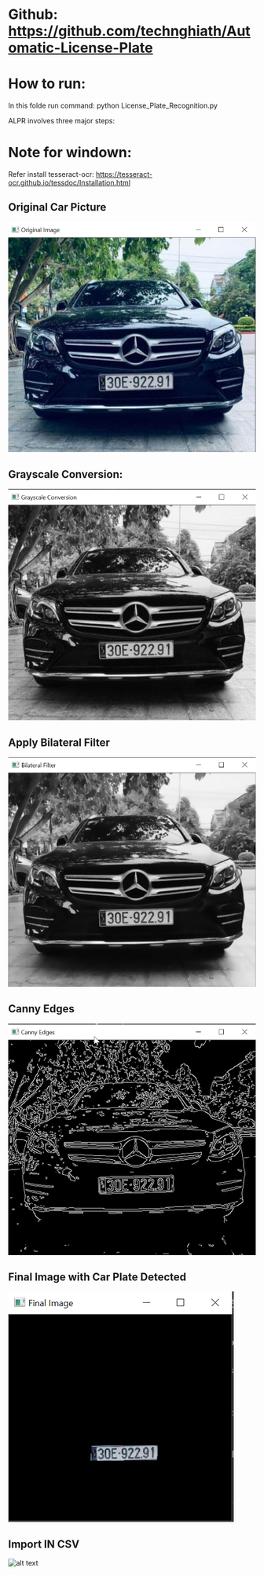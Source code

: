 # Github: https://github.com/technghiath/Automatic-License-Plate

# How to run:
In this folde run command:
python License_Plate_Recognition.py

ALPR involves three major steps:
# Note for windown:
Refer install tesseract-ocr: https://tesseract-ocr.github.io/tessdoc/Installation.html


## Original Car Picture
![alt text](https://github.com/technghiath/Automatic-License-Plate/blob/main/result/original_image.png?raw=true)

## Grayscale Conversion:
![alt text](https://github.com/technghiath/Automatic-License-Plate/blob/main/result/grayscale_conversion.png?raw=true)

## Apply Bilateral Filter
![alt text](https://github.com/technghiath/Automatic-License-Plate/blob/main/result/bilateral_filter.png?raw=true)

## Canny Edges
![alt text](https://github.com/technghiath/Automatic-License-Plate/blob/main/result/canny_edges.png?raw=true)

## Final Image with Car Plate Detected
![alt text](https://github.com/technghiath/Automatic-License-Plate/blob/main/result/final.png?raw=true)

## Import IN CSV
![alt text](https://github.com/technghiath/Automatic-License-Plate/blob/main/csv.png?raw=true)

&nbsp;
